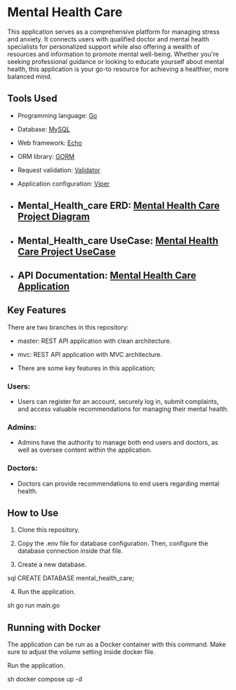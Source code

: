 # Mental Health Care

This application serves as a comprehensive platform for managing stress and anxiety. It connects users with qualified doctor and mental health specialists for personalized support while also offering a wealth of resources and information to promote mental well-being. Whether you're seeking professional guidance or looking to educate yourself about mental health, this application is your go-to resource for achieving a healthier, more balanced mind.

## Tools Used

- Programming language: [Go](https://go.dev/)
- Database: [MySQL](https://www.mysql.com/)
- Web framework: [Echo](https://echo.labstack.com/)
- ORM library: [GORM](https://gorm.io/)
- Request validation: [Validator](https://github.com/go-playground/validator)
- Application configuration: [Viper](https://github.com/spf13/viper)

- ## Mental_Health_care ERD: [Mental Health Care Project Diagram](https://www.drawdb.app/editor?shareId=7d20770ad62c4c45d34e18eb7b348244)

- ## Mental_Health_care UseCase: [Mental Health Care Project UseCase](https://drive.google.com/file/d/11JkDkyQBQFAfTwE7VD3i58ER_2mfqW1O/view?usp=sharing)

- ## API Documentation: [Mental Health Care Application](https://mental-health-care.postman.co/workspace/Mental-Health-Care-Workspace~346a1053-7058-45d0-9788-c214bb57e3c3/collection/36680903-82950e84-d953-462d-ad3b-17eebee21c63?action=share&creator=36680903)

## Key Features

There are two branches in this repository:

- master: REST API application with clean architecture.
- mvc: REST API application with MVC architecture.

- There are some key features in this application;

### Users:

- Users can register for an account, securely log in, submit complaints, and access valuable recommendations for managing their mental health.

### Admins:

- Admins have the authority to manage both end users and doctors, as well as oversee content within the application.

### Doctors:

- Doctors can provide recommendations to end users regarding mental health.

## How to Use

1. Clone this repository.

2. Copy the .env file for database configuration. Then, configure the database connection inside that file.

3. Create a new database.

sql
CREATE DATABASE mental_health_care;

4. Run the application.

sh
go run main.go

## Running with Docker

The application can be run as a Docker container with this command. Make sure to adjust the volume setting inside docker file.

Run the application.

sh
docker compose up -d
